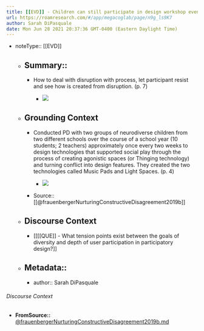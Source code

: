 ```yaml
---
title: [[EVD]] - Children can still participate in design workshop even if they resist some elements, resisting is a form of participation [[@frauenbergerNurturingConstructiveDisagreement2019b]]
url: https://roamresearch.com/#/app/megacoglab/page/n9g_ls9K7
author: Sarah DiPasquale
date: Mon Jun 28 2021 20:37:36 GMT-0400 (Eastern Daylight Time)
---
```


- noteType:: [[EVD]]

    - ## Summary::

        - How to deal with disruption with process, let participant resist and see how is created from disruption. (p. 7)

            - ![](https://firebasestorage.googleapis.com/v0/b/firescript-577a2.appspot.com/o/imgs%2Fapp%2Fmegacoglab%2FkZM5BcPHyp.png?alt=media&token=c1fb81ab-f09d-4178-b92b-cef298307ac2)

    - ## **Grounding Context**

        - Conducted PD with two groups of neurodiverse children from two different schools over the course of a school year (10 students; 2 teachers) approximately once every two weeks to design technologies that supported social play through the process of creating agonistic spaces (or Thinging technology) and turning conflict into design features. They created the two technologies called Music Pads and Light Spaces. (p. 4)

            - ![](https://firebasestorage.googleapis.com/v0/b/firescript-577a2.appspot.com/o/imgs%2Fapp%2Fmegacoglab%2FOPP8fS8YTi.png?alt=media&token=b8d4432f-00b9-4725-ac31-883d48236974)

        - Source:: [[@frauenbergerNurturingConstructiveDisagreement2019b]]

    - ## **Discourse Context**

        - [[[[QUE]] - What tension points exist between the goals of diversity and depth of user participation in participatory design?]]

    - ## Metadata::

        - author:: Sarah DiPasquale

###### Discourse Context

- **FromSource::** [@frauenbergerNurturingConstructiveDisagreement2019b.md](@frauenbergerNurturingConstructiveDisagreement2019b.md)
